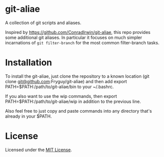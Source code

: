 # git-aliae

A collection of git scripts and aliases.

Inspired by https://github.com/ConradIrwin/git-aliae, this repo provides some
additional git aliases.  In particular it focuses on much simpler incarnations of
`git filter-branch` for the most common filter-branch tasks.

# Installation

To install the git-aliae, just clone the repository to a known location (git clone git@github.com:Fryguy/git-aliae) and then add export PATH=$PATH:/path/to/git-aliae/bin to your ~/.bashrc.

If you also want to use the wip commands, then export PATH=$PATH:/path/to/git-aliae/wip in addition to the previous line.

Also feel free to just copy and paste commands into any directory that's already in your $PATH.

# License

Licensed under the [MIT License](LICENSE).

